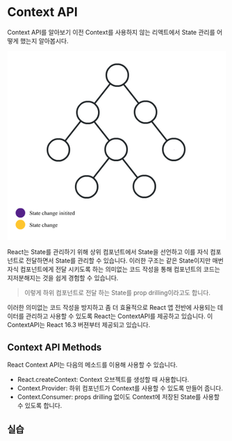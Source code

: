 # Context API

Context API를 알아보기 이전 Context를 사용하지 않는 리액트에서 State 관리를 어떻게 했는지 알아봅시다.

![React State](image/react-state.gif)

React는 State를 관리하기 위해 상위 컴포넌트에서 State을 선언하고 이를 자식 컴포넌트로 전달하면서 State를 관리할 수 있습니다. 이러한 구조는 같은 State이지만 매번 자식 컴포넌트에게 전달 시키도록 하는 의미없는 코드 작성을 통해 컴포넌트의 코드는 지저분해지는 것을 쉽게 경험할 수 있습니다.

> 이렇게 하위 컴포넌트로 전달 하는 State를 prop drilling이라고도 합니다.

이러한 의미없는 코드 작성을 방지하고 좀 더 효율적으로 React 앱 전반에 사용되는 데이터를 관리하고 사용할 수 있도록 React는 ContextAPI를 제공하고 있습니다. 이 ContextAPI는 React 16.3 버젼부터 제공되고 있습니다.

## Context API Methods

React Context API는 다음의 메소드를 이용해 사용할 수 있습니다.

- React.createContext: Context 오브젝트를 생성할 때 사용합니다.
- Context.Provider: 하위 컴포넌트가 Context를 사용할 수 있도록 만들어 줍니다.
- Context.Consumer: props drilling 없이도 Context에 저장된 State를 사용할 수 있도록 합니다.

## 실습

